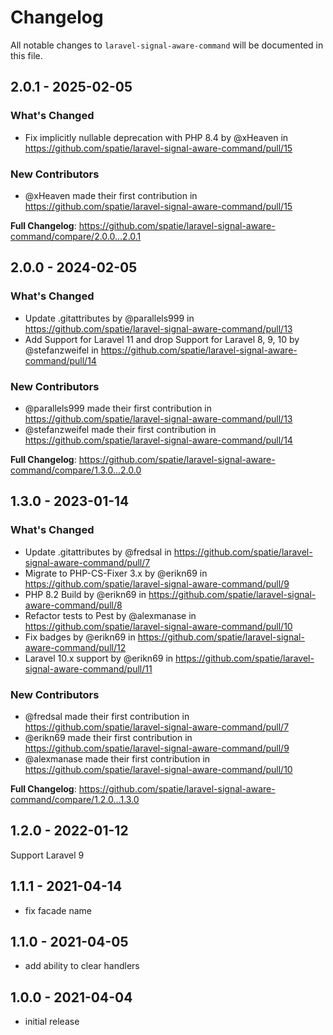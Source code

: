 # Changelog

All notable changes to `laravel-signal-aware-command` will be documented in this file.

## 2.0.1 - 2025-02-05

### What's Changed

* Fix implicitly nullable deprecation with PHP 8.4 by @xHeaven in https://github.com/spatie/laravel-signal-aware-command/pull/15

### New Contributors

* @xHeaven made their first contribution in https://github.com/spatie/laravel-signal-aware-command/pull/15

**Full Changelog**: https://github.com/spatie/laravel-signal-aware-command/compare/2.0.0...2.0.1

## 2.0.0 - 2024-02-05

### What's Changed

* Update .gitattributes by @parallels999 in https://github.com/spatie/laravel-signal-aware-command/pull/13
* Add Support for Laravel 11 and drop Support for Laravel 8, 9, 10 by @stefanzweifel in https://github.com/spatie/laravel-signal-aware-command/pull/14

### New Contributors

* @parallels999 made their first contribution in https://github.com/spatie/laravel-signal-aware-command/pull/13
* @stefanzweifel made their first contribution in https://github.com/spatie/laravel-signal-aware-command/pull/14

**Full Changelog**: https://github.com/spatie/laravel-signal-aware-command/compare/1.3.0...2.0.0

## 1.3.0 - 2023-01-14

### What's Changed

- Update .gitattributes by @fredsal in https://github.com/spatie/laravel-signal-aware-command/pull/7
- Migrate to PHP-CS-Fixer 3.x by @erikn69 in https://github.com/spatie/laravel-signal-aware-command/pull/9
- PHP 8.2 Build by @erikn69 in https://github.com/spatie/laravel-signal-aware-command/pull/8
- Refactor tests to Pest by @alexmanase in https://github.com/spatie/laravel-signal-aware-command/pull/10
- Fix badges by @erikn69 in https://github.com/spatie/laravel-signal-aware-command/pull/12
- Laravel 10.x support by @erikn69 in https://github.com/spatie/laravel-signal-aware-command/pull/11

### New Contributors

- @fredsal made their first contribution in https://github.com/spatie/laravel-signal-aware-command/pull/7
- @erikn69 made their first contribution in https://github.com/spatie/laravel-signal-aware-command/pull/9
- @alexmanase made their first contribution in https://github.com/spatie/laravel-signal-aware-command/pull/10

**Full Changelog**: https://github.com/spatie/laravel-signal-aware-command/compare/1.2.0...1.3.0

## 1.2.0 - 2022-01-12

Support Laravel 9

## 1.1.1 - 2021-04-14

- fix facade name

## 1.1.0 - 2021-04-05

- add ability to clear handlers

## 1.0.0 - 2021-04-04

- initial release
